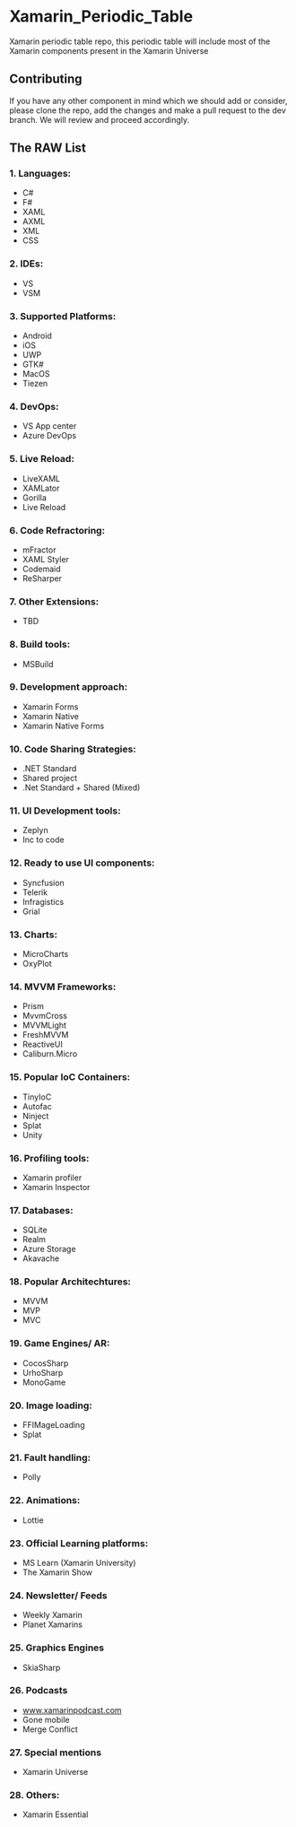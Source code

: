 # Xamarin_Periodic_Table
Xamarin periodic table repo, this periodic table will include most of the Xamarin components present in the Xamarin Universe

## Contributing
If you have any other component in mind which we should add or consider, please clone the repo, add the changes and make a pull request to the dev branch. We will review and proceed accordingly.

## The RAW List

### 1. Languages:
  - C#
  - F#
  - XAML
  - AXML
  - XML
  - CSS
	
### 2. IDEs:
  - VS
  - VSM
	
### 3. Supported Platforms:
  - Android
  - iOS
  - UWP
  - GTK#
  - MacOS
  - Tiezen
	
### 4. DevOps:
  - VS App center
  - Azure DevOps
	
### 5. Live Reload:
  - LiveXAML
  - XAMLator
  - Gorilla
  - Live Reload
	
### 6. Code Refractoring:
  - mFractor
  - XAML Styler
  - Codemaid
  - ReSharper
	
### 7. Other Extensions:
  - TBD
	
### 8. Build tools:
  - MSBuild
	
  ### 9. Development approach:
  - Xamarin Forms
  - Xamarin Native
  - Xamarin Native Forms

### 10. Code Sharing Strategies:
  - .NET Standard
  - Shared project
  - .Net Standard + Shared (Mixed)
	
### 11. UI Development tools:
  - Zeplyn
  - Inc to code
	
### 12. Ready to use UI components:
  - Syncfusion
  - Telerik
  - Infragistics
  - Grial
	
### 13. Charts:
  - MicroCharts
  - OxyPlot
	
### 14. MVVM Frameworks:
  - Prism
  - MvvmCross
  - MVVMLight
  - FreshMVVM
  - ReactiveUI
  - Caliburn.Micro
	
### 15. Popular IoC Containers:
  - TinyIoC
  - Autofac
  - Ninject
  - Splat
  - Unity
	
### 16. Profiling tools:
  - Xamarin profiler
  - Xamarin Inspector
	
### 17. Databases:
  - SQLite
  - Realm
  - Azure Storage
  - Akavache
	
### 18. Popular Architechtures:
  - MVVM
  - MVP
  - MVC
	
### 19. Game Engines/ AR:
  - CocosSharp
  - UrhoSharp
  - MonoGame
	
### 20. Image loading:
  - FFIMageLoading
  - Splat
	
### 21. Fault handling:
  - Polly
	
### 22. Animations:
  - Lottie
	
### 23. Official Learning platforms:
  - MS Learn (Xamarin University)
  - The Xamarin Show
	
### 24. Newsletter/ Feeds
  - Weekly Xamarin
  - Planet Xamarins

### 25. Graphics Engines
  - SkiaSharp
  
### 26. Podcasts
  - www.xamarinpodcast.com
  - Gone mobile
  - Merge Conflict
  
### 27. Special mentions
  - Xamarin Universe
  
### 28. Others:	
- Xamarin Essential
	

	
	

	
	
	
	
